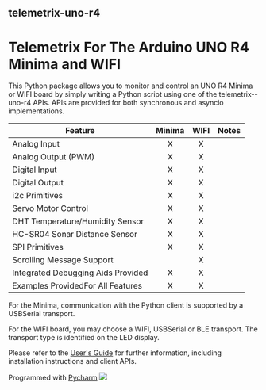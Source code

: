 ## telemetrix-uno-r4

# Telemetrix For The Arduino UNO R4 Minima and WIFI


This Python package allows you to monitor and control an UNO R4 Minima or 
WIFI board by simply writing a Python script using one of the telemetrix--uno-r4 APIs.
APIs are provided for both synchronous and asyncio implementations.

| Feature                            | Minima | WIFI | Notes |
|------------------------------------|:------:|:----:|:-----:|
| Analog Input                       |   X    |  X   |       |
| Analog Output (PWM)                |   X    |  X   |       |
| Digital Input                      |   X    |  X   |       |
| Digital Output                     |   X    |  X   |       |
| i2c Primitives                     |   X    |  X   |       |
| Servo Motor Control                |   X    |  X   |       |
| DHT Temperature/Humidity Sensor    |   X    |  X   |       |
| HC-SR04 Sonar Distance Sensor      |   X    |  X   |       |
| SPI Primitives                     |   X    |  X   |       |
| Scrolling Message Support          |        |  X   |       |
| Integrated Debugging Aids Provided |   X    |  X   |       |
| Examples ProvidedFor All Features  |   X    |  X   |       |

For the Minima, communication with the Python client is supported by a USBSerial 
transport.

For the WIFI board, you may choose a WIFI, USBSerial or BLE transport. The transport 
type is identified on the LED display.

Please refer to the [User's Guide](https://mryslab.github.io/telemetrix-uno-r4/) for further information, including installation 
instructions and client APIs.

Programmed with [Pycharm](https://www.jetbrains.com/pycharm/)  ![](https://resources.jetbrains.com/storage/products/company/brand/logos/PyCharm_icon.svg)